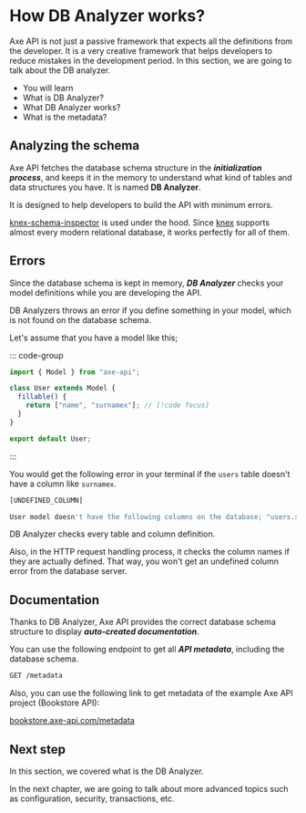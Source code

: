 # How DB Analyzer works?

<p class="description">
Axe API is not just a passive framework that expects all the definitions from the developer. It is a very creative framework that helps developers to reduce mistakes in the development period. In this section, we are going to talk about the DB analyzer.
</p>

<ul class="intro">
  <li>You will learn</li>
  <li>What is DB Analyzer?</li>
  <li>What DB Analyzer works?</li>
  <li>What is the metadata?</li>
</ul>

## Analyzing the schema

Axe API fetches the database schema structure in the **_initialization process_**, and keeps it in the memory to understand what kind of tables and data structures you have. It is named **DB Analyzer**.

It is designed to help developers to build the API with minimum errors.

[knex-schema-inspector](https://github.com/knex/knex-schema-inspector) is used under the hood. Since [knex](https://knexjs.org/guide/) supports almost every modern relational database, it works perfectly for all of them.

## Errors

Since the database schema is kept in memory, **_DB Analyzer_** checks your model definitions while you are developing the API.

DB Analyzers throws an error if you define something in your model, which is not found on the database schema.

Let's assume that you have a model like this;

::: code-group

```ts [User.ts]
import { Model } from "axe-api";

class User extends Model {
  fillable() {
    return ["name", "surnamex"]; // [!code focus]
  }
}

export default User;
```

:::

You would get the following error in your terminal if the `users` table doesn't have a column like `surnamex`.

```bash
[UNDEFINED_COLUMN]

User model doesn't have the following columns on the database; "users.surnamex"
```

DB Analyzer checks every table and column definition.

Also, in the HTTP request handling process, it checks the column names if they are actually defined. That way, you won't get an undefined column error from the database server.

## Documentation

Thanks to DB Analyzer, Axe API provides the correct database schema structure to display **_auto-created documentation_**.

You can use the following endpoint to get all **_API metadata_**, including the database schema.

```bash
GET /metadata
```

Also, you can use the following link to get metadata of the example Axe API project (Bookstore API):

[bookstore.axe-api.com/metadata](https://bookstore.axe-api.com/metadata)

## Next step

In this section, we covered what is the DB Analyzer.

In the next chapter, we are going to talk about more advanced topics such as configuration, security, transactions, etc.
